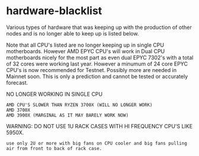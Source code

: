# hardware-blacklist

Various types of hardware that was keeping up with the production of other nodes and is no longer able to keep up is listed below. 

Note that all CPU's listed are no longer keeping up in single CPU motherboards. However AMD EPYC CPU's will work in Dual CPU motherboards nicely for the most part as even dual EPYC 7302's with a total of 32 cores  were working last year. However a minumum of 24 core EPYC CPU's is now recommended for Testnet. Possibly more are needed in Mainnet soon. This is only a prediction and cannot be tested or accurately forecast.
    
NO LONGER WORKING IN SINGLE CPU
    
    AMD CPU'S SLOWER THAN RYZEN 3700X (WILL NO LONGER WORK)
    AMD 3700X
    AMD 3900X (MARGINAL AS IT MAY BARELY WORK NOW)
    
WARNING: DO NOT USE 1U RACK CASES WITH HI FREQUENCY CPU'S LIKE 5950X. 

    use only 2U or more with big fans on CPU cooler and big fans pulling air from front to back of rack case.
